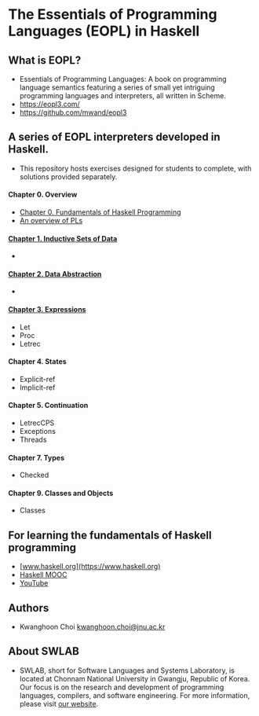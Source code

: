 # The Essentials of Programming Languages (EOPL) in Haskell

## What is EOPL?
 - Essentials of Programming Languages: A book on programming language semantics featuring a series of small yet intriguing programming languages and interpreters, all written in Scheme.
 - https://eopl3.com/
 - https://github.com/mwand/eopl3

## A series of EOPL interpreters developed in Haskell. 
 - This repository hosts exercises designed for students to complete, with solutions provided separately.

#### Chapter 0. Overview
 - [Chapter 0. Fundamentals of Haskell Programming](https://docs.google.com/presentation/d/1fhXvoLHFgYE4AOfdl4MD_Puk7Vbj-8eKqquTi7b0t9I/edit?usp=sharing)
 - [An overview of PLs](https://docs.google.com/presentation/d/1IG6xe4I1ao00jfyn-JGGBOQx3sWKLbf67eODpfxEXN0/edit?usp=sharing)

#### [Chapter 1. Inductive Sets of Data](https://docs.google.com/presentation/d/1enC8Pp3dACVOm9VIc1lbJkUWfmLzGdE0237Aj5bARqg/edit?usp=sharing)
 - 

#### [Chapter 2. Data Abstraction](https://docs.google.com/presentation/d/1-y8zQLRDkqOtClr6bLyMXvyBJIUbyScQJFfeH_D8rjk/edit?usp=sharing)
 - 

#### [Chapter 3. Expressions](https://docs.google.com/presentation/d/1ZU9TEcEN9BEZoBmavD_Ivvt39TXUnbsXqZHdJBvba1k/edit?usp=sharing)
 - Let 
 - Proc 
 - Letrec 


#### Chapter 4. States
 - Explicit-ref
 - Implicit-ref

#### Chapter 5. Continuation

 - LetrecCPS
 - Exceptions
 - Threads

#### Chapter 7. Types
 - Checked

#### Chapter 9. Classes and Objects
 - Classes


## For learning the fundamentals of Haskell programming
 - [www.haskell.org](https://www.haskell.org)
 - [Haskell MOOC](https://haskell.mooc.fi)
 - [YouTube](https://www.youtube.com/playlist?list=PLhbaMvGyp99_NphAX7k5OqcM1fXLZne8t)

## Authors
- Kwanghoon Choi <kwanghoon.choi@jnu.ac.kr>

## About SWLAB
- SWLAB, short for Software Languages and Systems Laboratory, is located at Chonnam National University in Gwangju, Republic of Korea. Our focus is on the research and development of programming languages, compilers, and software engineering. For more information, please visit [our website](https://kwanghoon.github.io).

